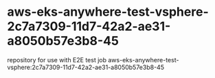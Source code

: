 # aws-eks-anywhere-test-vsphere-2c7a7309-11d7-42a2-ae31-a8050b57e3b8-45
repository for use with E2E test job aws-eks-anywhere-test-vsphere:2c7a7309-11d7-42a2-ae31-a8050b57e3b8-45
